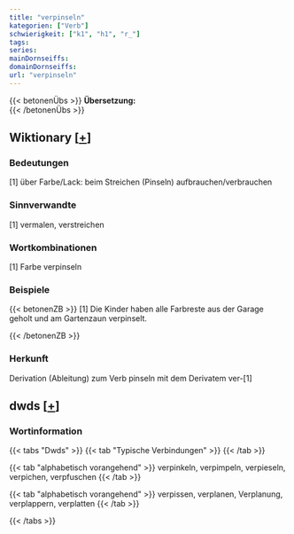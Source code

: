 ```yaml
---
title: "verpinseln"
kategorien: ["Verb"]
schwierigkeit: ["k1", "h1", "r_"]
tags:
series:
mainDornseiffs:
domainDornseiffs:
url: "verpinseln"
---
```


{{< betonenÜbs >}}
**Übersetzung:**  
{{< /betonenÜbs >}}

## Wiktionary [[+](https://de.wiktionary.org/wiki/verpinseln)]

### Bedeutungen
[1] über Farbe/Lack: beim Streichen (Pinseln) aufbrauchen/verbrauchen  

### Sinnverwandte
[1] vermalen, verstreichen  

### Wortkombinationen
[1] Farbe verpinseln  

### Beispiele
{{< betonenZB >}}
[1] Die Kinder haben alle Farbreste aus der Garage geholt und am Gartenzaun verpinselt.  

{{< /betonenZB >}}
### Herkunft
Derivation (Ableitung) zum Verb pinseln mit dem Derivatem ver-[1]  



## dwds [[+](https://www.dwds.de/wb/verpinseln)]

### Wortinformation
{{< tabs "Dwds" >}}
{{< tab "Typische Verbindungen" >}}
{{< /tab >}}

{{< tab "alphabetisch vorangehend" >}}
verpinkeln, verpimpeln, verpieseln, verpichen, verpfuschen
{{< /tab >}}

{{< tab "alphabetisch vorangehend" >}}
verpissen, verplanen, Verplanung, verplappern, verplatten
{{< /tab >}}

{{< /tabs >}}


